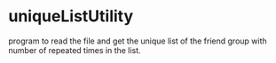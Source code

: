 # uniqueListUtility
program to read the file and get the unique list of the friend group with number of repeated times in the list.
